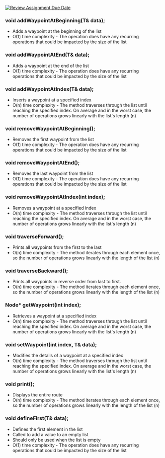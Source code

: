 [![Review Assignment Due Date](https://classroom.github.com/assets/deadline-readme-button-22041afd0340ce965d47ae6ef1cefeee28c7c493a6346c4f15d667ab976d596c.svg)](https://classroom.github.com/a/j-DzvjBA)

### void addWaypointAtBeginning(T& data);
* Adds a waypoint at the beginning of the list
* O(1) time complexity - The operation does have any recurring operations that could be impacted by the size of the list

### void addWaypointAtEnd(T& data);
* Adds a waypoint at the end of the list
* O(1) time complexity - The operation does have any recurring operations that could be impacted by the size of the list

### void addWaypointAtIndex(T& data);
* Inserts a waypoint at a specified index
* O(n) time complexity - The method traverses through the list until reaching the specified index. On average and in the worst case, the number of operations grows linearly with the list's length (n)

### void removeWaypointAtBeginning();
* Removes the first waypoint from the list
* O(1) time complexity - The operation does have any recurring operations that could be impacted by the size of the list

### void removeWaypointAtEnd();
* Removes the last waypoint from the list
* O(1) time complexity - The operation does have any recurring operations that could be impacted by the size of the list

### void removeWaypointAtIndex(int index);
* Removes a waypoint at a specified index
* O(n) time complexity - The method traverses through the list until reaching the specified index. On average and in the worst case, the number of operations grows linearly with the list's length (n)

### void traverseForward();
* Prints all waypoints from the first to the last
* O(n) time complexity - The method iterates through each element once, so the number of operations grows linearly with the length of the list (n)

### void traverseBackward();
* Prints all waypoints in reverse order from last to first.
* O(n) time complexity - The method iterates through each element once, so the number of operations grows linearly with the length of the list (n)

### Node<T>* getWaypoint(int index);
* Retrieves a waypoint at a specified index
* O(n) time complexity - The method traverses through the list until reaching the specified index. On average and in the worst case, the number of operations grows linearly with the list's length (n)

### void setWaypoint(int index, T& data);
* Modifies the details of a waypoint at a specified index
* O(n) time complexity - The method traverses through the list until reaching the specified index. On average and in the worst case, the number of operations grows linearly with the list's length (n)

### void print();
* Displays the entire route
* O(n) time complexity - The method iterates through each element once, so the number of operations grows linearly with the length of the list (n)

### void defineFirst(T& data);
* Defines the first element in the list
* Called to add a value to an empty list
* Should only be used when the list is empty
* O(1) time complexity - The operation does have any recurring operations that could be impacted by the size of the list